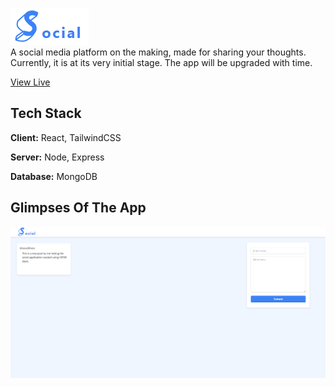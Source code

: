 !['Social Home Page'](./images/social-full-logo.png) <br />
A social media platform on the making, made for sharing your thoughts. Currently, it is at its very initial stage. The app will be upgraded with time.

[View Live](https://62bdc0cad1820f0008016f2f--remarkable-cat-0ff7ca.netlify.app/)

## Tech Stack

**Client:** React, TailwindCSS

**Server:** Node, Express

**Database:** MongoDB

## Glimpses Of The App

!['Home Page'](./images/social-home-page.png)
